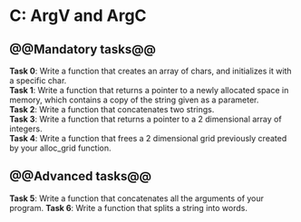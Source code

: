 # C: ArgV and ArgC

## @@Mandatory tasks@@

**Task 0**: Write a function that creates an array of chars, and initializes it with a specific char.  
**Task 1**: Write a function that returns a pointer to a newly allocated space in memory, which contains a copy of the string given as a parameter.  
**Task 2**: Write a function that concatenates two strings.  
**Task 3**: Write a function that returns a pointer to a 2 dimensional array of integers.  
**Task 4**: Write a function that frees a 2 dimensional grid previously created by your alloc_grid function.  

## @@Advanced tasks@@

**Task 5**: Write a function that concatenates all the arguments of your program.
**Task 6**: Write a function that splits a string into words.
